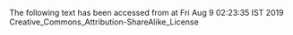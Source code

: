 The following text has been accessed from at Fri Aug 9 02:23:35 IST 2019
Creative_Commons_Attribution-ShareAlike_License
